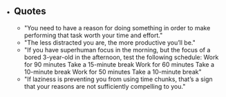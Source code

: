 - ## Quotes
	- "You need to have a reason for doing something in order to make performing that task worth your time and effort."
	- "The less distracted you are, the more productive you’ll be."
	- "If you have superhuman focus in the morning, but the focus of a bored 3-year-old in the afternoon, test the following schedule: Work for 90 minutes Take a 15-minute break Work for 60 minutes Take a 10-minute break Work for 50 minutes Take a 10-minute break"
	- "If laziness is preventing you from using time chunks, that’s a sign that your reasons are not sufficiently compelling to you."